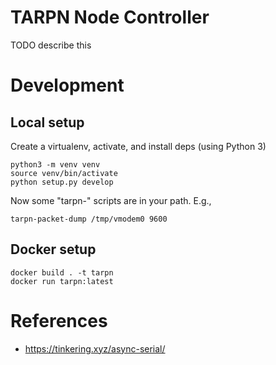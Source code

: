 # TARPN Node Controller

TODO describe this

# Development

## Local setup

Create a virtualenv, activate, and install deps (using Python 3)

```
python3 -m venv venv
source venv/bin/activate
python setup.py develop
```

Now some "tarpn-" scripts are in your path. E.g.,

```
tarpn-packet-dump /tmp/vmodem0 9600
```

## Docker setup

```
docker build . -t tarpn
docker run tarpn:latest
```

# References

* https://tinkering.xyz/async-serial/
